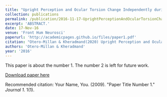 ```yaml
---
title: "Upright Perception and Ocular Torsion Change Independently during Head Tilt."
collection: publications
permalink: /publication/2016-11-17-UprightPerceptionAndOcularTorsionChangeIndependentlyDuringHeadT
excerpt: 'ABSTRACT.'
date: 17-Nov-16
venue: 'Front Hum Neurosci'
paperurl: 'http://academicpages.github.io/files/paper1.pdf'
citation: "Otero-Millan & Kheradmand(2020) Upright Perception and Ocular Torsion Change Independently during Head Tilt.. Front Hum Neurosci. 2016 Nov 17;10:573. eCollection 2016."
authors: 'Otero-Millan & Kheradmand'
year: '2016'
---
```

This paper is about the number 1. The number 2 is left for future work.

[Download paper here](http://academicpages.github.io/files/paper1.pdf)

Recommended citation: Your Name, You. (2009). "Paper Title Number 1." <i>Journal 1</i>. 1(1).
